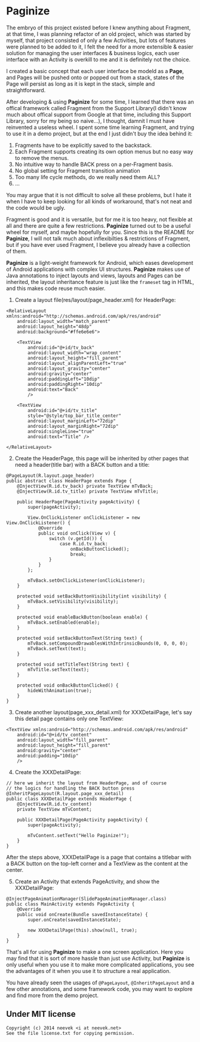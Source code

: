 Paginize
========

The embryo of this project existed before I knew anything about Fragment, at that time, I was planning refactor of an old project, which was started by myself, that project consisted of only a few Activities, but lots of features were planned to be added to it, I felt the need for a more extensible & easier solution for managing the user interfaces & business logics, each user interface with an Activity is overkill to me and it is definitely not the choice. 

I created a basic concept that each user interface be modeld as a **Page**, and Pages will be pushed onto or popped out from a stack, states of the Page will persist as long as it is kept in the stack, simple and straightforward. 

After developing & using **Paginize** for some time, I learned that there was an offical framework called Fragment from the Support Library(I didn't know much about offical support from Google at that time, including this Support Library, sorry for my being so naive...), I thought, damnit I must have reinvented a useless wheel. I spent some time learning Fragment, and trying to use it in a demo project, but at the end I just didn't buy the idea behind it: 

1. Fragments have to be explicitly saved to the backstack. 
2. Each Fragment supports creating its own option menus but no easy way to remove the menus. 
3. No intuitive way to handle BACK press on a per-Fragment basis. 
4. No global setting for Fragment transition animation
5. Too many life cycle methods, do we really need them ALL?
6. ...

You may argue that it is not difficult to solve all these problems, but I hate it when I have to keep looking for all kinds of workaround, that's not neat and the code would be ugly.
 
Fragment is good and it is versatile, but for me it is too heavy, not flexible at all and there are quite a few restrictions. **Paginize** turned out to be a useful wheel for myself, and maybe hopefully for you. Since this is the README for **Paginize**, I will not talk much about inflexibilties & restrictions of Fragment, but if you have ever used Fragment, I believe you already have a collection of them.

**Paginize** is a light-weight framework for Android, which eases development of Android applications with complex UI structures. **Paginize** makes use of Java annotations to inject layouts and views, layouts and Pages can be inherited, the layout inheritance feature is just like the `frameset` tag in HTML, and this makes code reuse much easier.

1. Create a layout file(res/layout/page_header.xml) for HeaderPage:

````
<RelativeLayout xmlns:android="http://schemas.android.com/apk/res/android"
    android:layout_width="match_parent"
    android:layout_height="48dp"
    android:background="#ffe6e6e6">

    <TextView
        android:id="@+id/tv_back"
        android:layout_width="wrap_content"
        android:layout_height="fill_parent"
        android:layout_alignParentLeft="true"
        android:layout_gravity="center"
        android:gravity="center"
        android:paddingLeft="10dip"
        android:paddingRight="10dip"
        android:text="Back"
        />

    <TextView
        android:id="@+id/tv_title"
        style="@style/top_bar_title_center"
        android:layout_marginLeft="72dip"
        android:layout_marginRight="72dip"
        android:singleLine="true"
        android:text="Title" />

</RelativeLayout>
````

2. Create the HeaderPage, this page will be inherited by other pages that need a header(title bar)
with a BACK button and a title: 

````
@PageLayout(R.layout.page_header)
public abstract class HeaderPage extends Page {
    @InjectView(R.id.tv_back) private TextView mTvBack;
    @InjectView(R.id.tv_title) private TextView mTvTitle;

    public HeaderPage(PageActivity pageActivity) {
        super(pageActivity);

        View.OnClickListener onClickListener = new View.OnClickListener() {
            @Override
            public void onClick(View v) {
                switch (v.getId()) {
                    case R.id.tv_back:
                        onBackButtonClicked();
                        break;
                }
            }
        };

        mTvBack.setOnClickListener(onClickListener);
    }

    protected void setBackButtonVisibility(int visibility) {
        mTvBack.setVisibility(visibility);
    }

    protected void enableBackButton(boolean enable) {
        mTvBack.setEnabled(enable);
    }

    protected void setBackButtonText(String text) {
        mTvBack.setCompoundDrawablesWithIntrinsicBounds(0, 0, 0, 0);
        mTvBack.setText(text);
    }

    protected void setTitleText(String text) {
        mTvTitle.setText(text);
    }

    protected void onBackButtonClicked() {
        hideWithAnimation(true);
    }
}
````

3. Create another layout(page_xxx_detail.xml) for XXXDetailPage, let's say this detail page contains only one TextView:

````
<TextView xmlns:android="http://schemas.android.com/apk/res/android"
    android:id="@+id/tv_content"
    android:layout_width="fill_parent"
    android:layout_height="fill_parent"
    android:gravity="center"
    android:padding="10dip"
    />
````

4. Create the XXXDetailPage:

````
// here we inherit the layout from HeaderPage, and of course 
// the logics for handling the BACK button press
@InheritPageLayout(R.layout.page_xxx_detail)
public class XXXDetailPage extends HeaderPage {
    @InjectView(R.id.tv_content)
    private TextView mTvContent;

    public XXXDetailPage(PageActivity pageActivity) {
        super(pageActivity);

        mTvContent.setText("Hello Paginize!");
    }
}
````

After the steps above, XXXDetailPage is a page that contains a titlebar with a BACK button on the 
top-left corner and a TextView as the content at the center.

5. Create an Activity that extends PageActivity, and show the XXXDetailPage:

````
@InjectPageAnimationManager(SlidePageAnimationManager.class)
public class MainActivity extends PageActivity {
    @Override
    public void onCreate(Bundle savedInstanceState) {
        super.onCreate(savedInstanceState);

        new XXXDetailPage(this).show(null, true);
    }
}
````

That's all for using **Paginize** to make a one screen application. Here you may find that it is sort of
more hassle than just use Activity, but **Paginize** is only useful when you use it to make more
complicated applications, you see the advantages of it when you use it to structure a real
application.

You have already seen the usages of `@PageLayout`, `@InheritPageLayout` and a few other annotations, and 
some framework code, you may want to explore and find more from the demo project.

Under MIT license
-----------------

````
Copyright (c) 2014 neevek <i at neevek.net>
See the file license.txt for copying permission.
````
